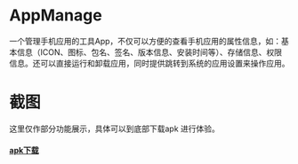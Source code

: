 # AppManage
一个管理手机应用的工具App，不仅可以方便的查看手机应用的属性信息，如：基本信息（ICON、图标、包名、签名、版本信息、安装时间等）、存储信息、权限信息。还可以直接运行和卸载应用，同时提供跳转到系统的应用设置来操作应用。

# 截图
这里仅作部分功能展示，具体可以到底部下载apk 进行体验。


#### [**apk下载**](https://github.com/Lewisll/AppManage/blob/master/image/appmanage.apk?raw=true)